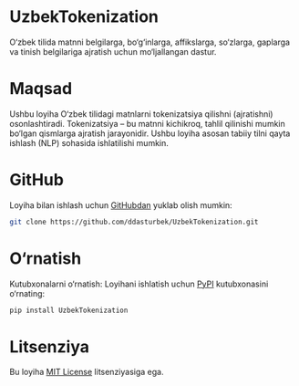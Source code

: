 # UzbekTokenization
O‘zbek tilida matnni belgilarga, bo‘g‘inlarga, affikslarga, so‘zlarga, gaplarga va tinish belgilariga ajratish uchun mo‘ljallangan dastur.

# Maqsad
Ushbu loyiha O‘zbek tilidagi matnlarni tokenizatsiya qilishni (ajratishni) osonlashtiradi. Tokenizatsiya – bu matnni kichikroq, tahlil qilinishi mumkin bo‘lgan qismlarga ajratish jarayonidir. Ushbu loyiha asosan tabiiy tilni qayta ishlash (NLP) sohasida ishlatilishi mumkin.

# GitHub
Loyiha bilan ishlash uchun [GitHubdan](https://github.com/ddasturbek/UzbekTokenization) yuklab olish mumkin:
```bash
git clone https://github.com/ddasturbek/UzbekTokenization.git
```

# O‘rnatish
Kutubxonalarni o‘rnatish: Loyihani ishlatish uchun [PyPI](https://pypi.org/project/UzbekTokenization) kutubxonasini o‘rnating:
```bash
pip install UzbekTokenization
```

# Litsenziya
Bu loyiha [MIT License](https://github.com/ddasturbek/UzbekTokenization?tab=MIT-1-ov-file) litsenziyasiga ega.
